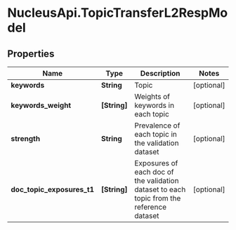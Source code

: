 # NucleusApi.TopicTransferL2RespModel

## Properties
Name | Type | Description | Notes
------------ | ------------- | ------------- | -------------
**keywords** | **String** | Topic | [optional] 
**keywords_weight** | **[String]** | Weights of keywords in each topic | [optional] 
**strength** | **String** | Prevalence of each topic in the validation dataset | [optional] 
**doc_topic_exposures_t1** | **[String]** | Exposures of each doc of the validation dataset to each topic from the reference dataset | [optional] 



